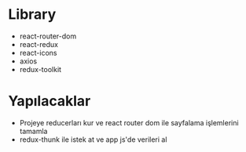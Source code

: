 # Library

- react-router-dom
- react-redux
- react-icons
- axios
- redux-toolkit

# Yapılacaklar

- Projeye reducerları kur ve react router dom ile sayfalama işlemlerini tamamla
- redux-thunk ile istek at ve app js'de verileri al
